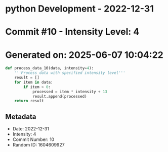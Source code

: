 ﻿# python Development - 2022-12-31
# Commit #10 - Intensity Level: 4
# Generated on: 2025-06-07 10:04:22
```python
def process_data_10(data, intensity=4):
    '''Process data with specified intensity level'''
    result = []
    for item in data:
        if item > 0:
            processed = item * intensity + 13
            result.append(processed)
    return result
```
## Metadata
- Date: 2022-12-31
- Intensity: 4
- Commit Number: 10
- Random ID: 1604609927
